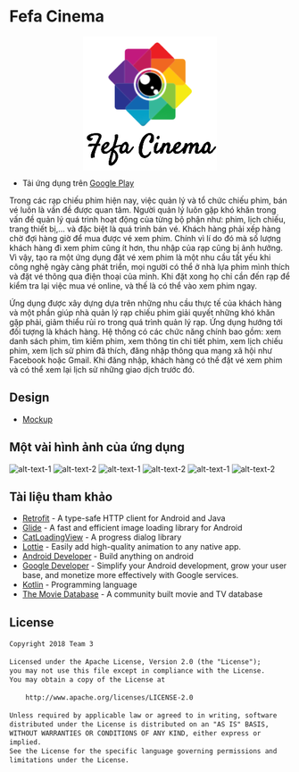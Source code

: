 
# Fefa Cinema

<p align="center"> <img align='center' src='https://github.com/youknowbaron/Ass-MAD-FefaCinema/blob/master/screen/logo.png' title='Logo' width='' alt='Logo'> </p>

- Tải ứng dụng trên [Google Play](https://play.google.com/store/apps/details?id=com.app.hcmut.mymovie&hl=vi)

Trong các rạp chiếu phim hiện nay, việc quản lý và tổ chức chiếu phim, bán vé luôn là vấn đề được quan tâm. Người quản lý luôn gặp khó khăn trong vấn đề quản lý quá trình hoạt động của từng bộ phận như: phim, lịch chiếu, trang thiết bị,… và đặc biệt là quá trình bán vé. Khách hàng phải xếp hàng chờ đợi hàng giờ để mua được vé xem phim. Chính vì lí do đó mà số lượng khách hàng đi xem phim cũng ít hơn, thu nhập của rạp cũng bị ảnh hưởng. Vì vậy, tạo ra một ứng dụng đặt vé xem phim là một nhu cầu tất yếu khi công nghệ ngày càng phát triển, mọi người có thể ở nhà lựa phim mình thích và đặt vé thông qua điện thoại của mình. Khi đặt xong họ chỉ cần đến rạp để kiểm tra lại việc mua vé online, và thế là có thể vào xem phim ngay.

Ứng dụng được xây dựng dựa trên những nhu cầu thực tế của khách hàng và một phần giúp nhà quản lý rạp chiếu phim giải quyết những khó khăn gặp phải, giảm thiểu rủi ro trong quá trình quản lý rạp. Ứng dụng hướng tới đối tượng là khách hàng. Hệ thống có các chức năng chính bao gồm: xem danh sách phim, tìm kiếm phim, xem thông tin chi tiết phim, xem lịch chiếu phim, xem lịch sử phim đã thích, đăng nhập thông qua mạng xã hội như Facebook hoặc Gmail. Khi đăng nhập, khách hàng có thể đặt vé xem phim và có thể xem lại lịch sử những giao dịch trước đó. 

## Design
- [Mockup](https://xd.adobe.com/view/3d085a2e-f3dc-4abc-bb25-dee9c8ed1839/)

## Một vài hình ảnh của ứng dụng

![alt-text-1](https://i.imgur.com/96RGpGQ.png 'Màn hình splash') ![alt-text-2](https://imgur.com/MKqYdHn.png 'Danh sách phim theo chủ đề')
![alt-text-1](https://i.imgur.com/l76Zj52.png 'Chi tiết phim') ![alt-text-2](https://imgur.com/7tkU9Yp.png 'Drawer menu')
![alt-text-1](https://i.imgur.com/UK1uObu.png 'Tìm kiếm phim') ![alt-text-2](https://imgur.com/3stGLqC.png 'Kết quả tìm kiếm')

## Tài liệu tham khảo

- [Retrofit](http://square.github.io/retrofit/) - A type-safe HTTP client for Android and Java
- [Glide](https://github.com/bumptech/glide) - A fast and efficient image loading library for Android
- [CatLoadingView](https://github.com/Rogero0o/CatLoadingView) - A progress dialog library
- [Lottie](https://airbnb.design/lottie/) - Easily add high-quality animation to any native app. 
- [Android Developer](https://developer.android.com/) - Build anything on android
- [Google Developer](https://developers.google.com/android/) - Simplify your Android development, grow your user base, and monetize more effectively with Google services.
- [Kotlin](https://kotlinlang.org/) - Programming language
- [The Movie Database](https://developers.themoviedb.org/3/movies) - A community built movie and TV database

## License

    Copyright 2018 Team 3

    Licensed under the Apache License, Version 2.0 (the "License");
    you may not use this file except in compliance with the License.
    You may obtain a copy of the License at

        http://www.apache.org/licenses/LICENSE-2.0

    Unless required by applicable law or agreed to in writing, software
    distributed under the License is distributed on an "AS IS" BASIS,
    WITHOUT WARRANTIES OR CONDITIONS OF ANY KIND, either express or implied.
    See the License for the specific language governing permissions and
    limitations under the License.
